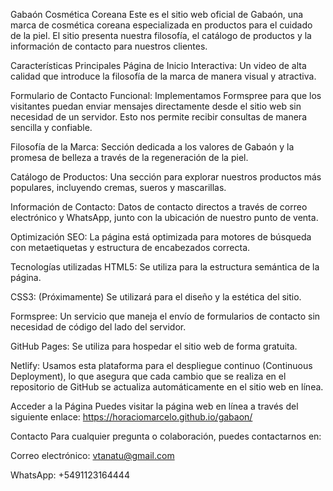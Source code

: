Gabaón Cosmética Coreana
Este es el sitio web oficial de Gabaón, una marca de cosmética coreana especializada en productos para el cuidado de la piel. El sitio presenta nuestra filosofía, el catálogo de productos y la información de contacto para nuestros clientes.

Características Principales
Página de Inicio Interactiva: Un video de alta calidad que introduce la filosofía de la marca de manera visual y atractiva.

Formulario de Contacto Funcional: Implementamos Formspree para que los visitantes puedan enviar mensajes directamente desde el sitio web sin necesidad de un servidor. Esto nos permite recibir consultas de manera sencilla y confiable.

Filosofía de la Marca: Sección dedicada a los valores de Gabaón y la promesa de belleza a través de la regeneración de la piel.

Catálogo de Productos: Una sección para explorar nuestros productos más populares, incluyendo cremas, sueros y mascarillas.

Información de Contacto: Datos de contacto directos a través de correo electrónico y WhatsApp, junto con la ubicación de nuestro punto de venta.

Optimización SEO: La página está optimizada para motores de búsqueda con metaetiquetas y estructura de encabezados correcta.

Tecnologías utilizadas
HTML5: Se utiliza para la estructura semántica de la página.

CSS3: (Próximamente) Se utilizará para el diseño y la estética del sitio.

Formspree: Un servicio que maneja el envío de formularios de contacto sin necesidad de código del lado del servidor.

GitHub Pages: Se utiliza para hospedar el sitio web de forma gratuita.

Netlify: Usamos esta plataforma para el despliegue continuo (Continuous Deployment), lo que asegura que cada cambio que se realiza en el repositorio de GitHub se actualiza automáticamente en el sitio web en línea.

Acceder a la Página
Puedes visitar la página web en línea a través del siguiente enlace: https://horaciomarcelo.github.io/gabaon/

Contacto
Para cualquier pregunta o colaboración, puedes contactarnos en:

Correo electrónico: vtanatu@gmail.com

WhatsApp: +5491123164444

